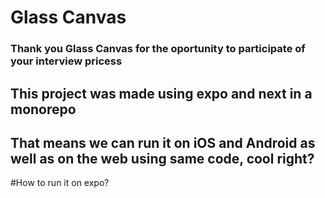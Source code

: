 # Glass Canvas
### Thank you Glass Canvas for the oportunity to participate of your interview pricess
## This project was made using expo and next in a monorepo
## That means we can run it on iOS and Android as well as on the web using same code, cool right?

#How to run it on expo?
